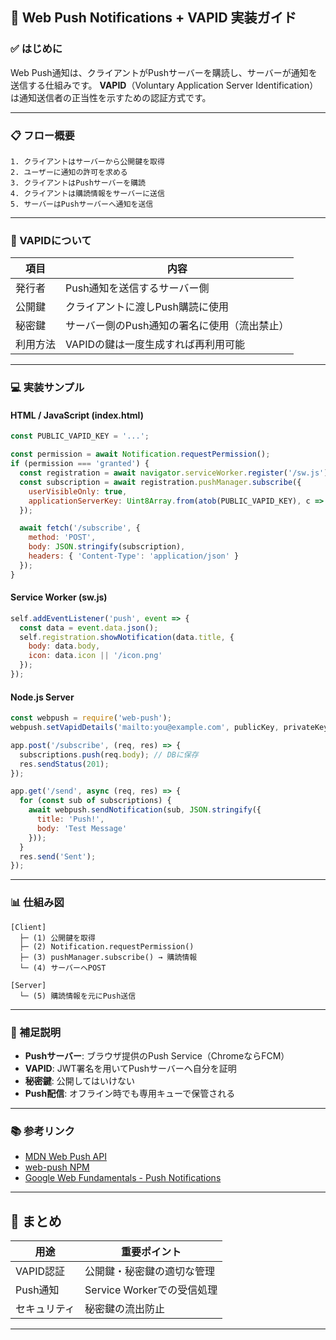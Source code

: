 ## 🔔 Web Push Notifications + VAPID 実装ガイド

### ✅ はじめに

Web Push通知は、クライアントがPushサーバーを購読し、サーバーが通知を送信する仕組みです。
**VAPID**（Voluntary Application Server Identification）は通知送信者の正当性を示すための認証方式です。

---

### 📋 フロー概要

```text
1. クライアントはサーバーから公開鍵を取得
2. ユーザーに通知の許可を求める
3. クライアントはPushサーバーを購読
4. クライアントは購読情報をサーバーに送信
5. サーバーはPushサーバーへ通知を送信
```

---

### 🔑 VAPIDについて

| 項目      | 内容                      |
| ------- | ----------------------- |
| 発行者 | Push通知を送信するサーバー側        |
| 公開鍵     | クライアントに渡しPush購読に使用      |
| 秘密鍵     | サーバー側のPush通知の署名に使用（流出禁止） |
| 利用方法     | VAPIDの鍵は一度生成すれば再利用可能     |

---

### 💻 実装サンプル

#### HTML / JavaScript (index.html)

```js
const PUBLIC_VAPID_KEY = '...';

const permission = await Notification.requestPermission();
if (permission === 'granted') {
  const registration = await navigator.serviceWorker.register('/sw.js');
  const subscription = await registration.pushManager.subscribe({
    userVisibleOnly: true,
    applicationServerKey: Uint8Array.from(atob(PUBLIC_VAPID_KEY), c => c.charCodeAt(0))
  });

  await fetch('/subscribe', {
    method: 'POST',
    body: JSON.stringify(subscription),
    headers: { 'Content-Type': 'application/json' }
  });
}
```

#### Service Worker (sw.js)

```js
self.addEventListener('push', event => {
  const data = event.data.json();
  self.registration.showNotification(data.title, {
    body: data.body,
    icon: data.icon || '/icon.png'
  });
});
```

#### Node.js Server

```js
const webpush = require('web-push');
webpush.setVapidDetails('mailto:you@example.com', publicKey, privateKey);

app.post('/subscribe', (req, res) => {
  subscriptions.push(req.body); // DBに保存
  res.sendStatus(201);
});

app.get('/send', async (req, res) => {
  for (const sub of subscriptions) {
    await webpush.sendNotification(sub, JSON.stringify({
      title: 'Push!',
      body: 'Test Message'
    }));
  }
  res.send('Sent');
});
```

---

### 📊 仕組み図

```text
[Client]
  ├─ (1) 公開鍵を取得
  ├─ (2) Notification.requestPermission()
  ├─ (3) pushManager.subscribe() → 購読情報
  └─ (4) サーバーへPOST

[Server]
  └─ (5) 購読情報を元にPush送信
```

---

### 📝 補足説明

* **Pushサーバー**: ブラウザ提供のPush Service（ChromeならFCM）
* **VAPID**: JWT署名を用いてPushサーバーへ自分を証明
* **秘密鍵**: 公開してはいけない
* **Push配信**: オフライン時でも専用キューで保管される

---

### 📚 参考リンク

* [MDN Web Push API](https://developer.mozilla.org/ja/docs/Web/API/Push_API)
* [web-push NPM](https://www.npmjs.com/package/web-push)
* [Google Web Fundamentals - Push Notifications](https://developers.google.com/web/fundamentals/push-notifications)

---

## 🧠 まとめ

| 用途           | 重要ポイント     |
| ------------ | ------------ |
| VAPID認証 | 公開鍵・秘密鍵の適切な管理 |
| Push通知 | Service Workerでの受信処理 |
| セキュリティ | 秘密鍵の流出防止 |

---

